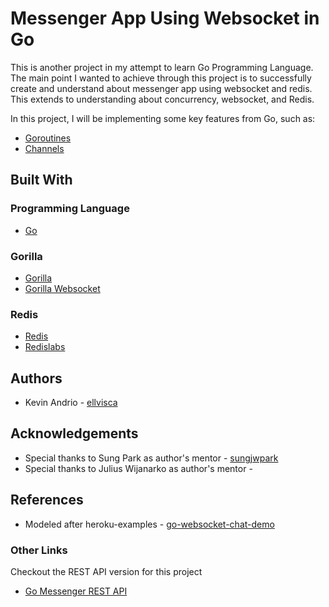 # Messenger App Using Websocket in Go

This is another project in my attempt to learn Go Programming Language.
The main point I wanted to achieve through this project is to successfully create and understand about messenger app using websocket and redis.
This extends to understanding about concurrency, websocket, and Redis.

In this project, I will be implementing some key features from Go, such as:
* [Goroutines](https://tour.golang.org/concurrency/1)
* [Channels](https://tour.golang.org/concurrency/2)

## Built With

### Programming Language
* [Go](https://golang.org/)

### Gorilla
* [Gorilla](https://www.gorillatoolkit.org/)
* [Gorilla Websocket](https://github.com/gorilla/websocket)

### Redis
* [Redis](https://redis.io/)
* [Redislabs](https://redislabs.com/)

## Authors

* Kevin Andrio - [ellvisca](https://github.com/ellvisca)

## Acknowledgements

* Special thanks to Sung Park as author's mentor - [sungjwpark](https://github.com/sungwjpark)
* Special thanks to Julius Wijanarko as author's mentor - 

## References

* Modeled after heroku-examples - [go-websocket-chat-demo](https://github.com/heroku-examples/go-websocket-chat-demo)

### Other Links
Checkout the REST API version for this project
* [Go Messenger REST API](https://github.com/ellvisca/messenger)